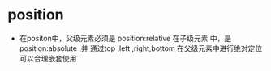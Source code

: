 # position
  - 在positon中，父级元素必须是 position:relative
    在子级元素 中，是position:absolute ,并 通过top ,left ,right,bottom 在父级元素中进行绝对定位
    可以合理嵌套使用